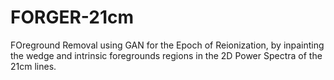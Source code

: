 # FORGER-21cm
FOreground Removal using GAN for the Epoch of Reionization, by inpainting the wedge and intrinsic foregrounds regions in the 2D Power Spectra of the 21cm lines.
